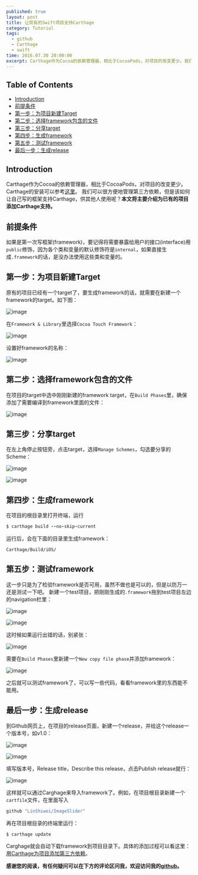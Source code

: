 ```yaml
---
published: true
layout: post
title: 让现有的Swift项目支持Carthage 
category: Tutorial
tags: 
  - github
  - Carthage
  - swift
time: 2016.07.30 20:00:00
excerpt: Carthage作为Cocoa的依赖管理器，相比于CocoaPods，对项目的改变更少。我们可以很方便地管理第三方依赖，但是该如何让自己写的框架支持Carthage，供其他人使用呢？本文将主要介绍为已有的项目添加Carthage支持。
---
```

<!-- lsw toc mark1. Do not remove this comment so that lsw_toc can update TOC correctly. -->

## Table of Contents
- [Introduction](#introduction)
- [前提条件](#前提条件)
- [第一步：为项目新建Target](#第一步：为项目新建target)
- [第二步：选择framework包含的文件](#第二步：选择framework包含的文件)
- [第三步：分享target](#第三步：分享target)
- [第四步：生成framework](#第四步：生成framework)
- [第五步：测试framework](#第五步：测试framework)
- [最后一步：生成release](#最后一步：生成release)

<!-- lsw toc mark2. Do not remove this comment so that lsw_toc can update TOC correctly. -->

## Introduction

Carthage作为Cocoa的依赖管理器，相比于CocoaPods，对项目的改变更少。Carthage的安装可以参考[这里](https://github.com/Carthage/Carthage)。
我们可以很方便地管理第三方依赖，但是该如何让自己写的框架支持Carthage，供其他人使用呢？**本文将主要介绍为已有的项目添加Carthage支持。**

## 前提条件
如果是第一次写框架(framework)，要记得将需要暴露给用户的接口(interface)用`public`修饰，因为各个类和变量的默认修饰符是`internal`，如果直接生成`.framework`的话，是没办法使用这些类和变量的。

## 第一步：为项目新建Target
原有的项目已经有一个target了，要生成framework的话，就需要在新建一个framework的target。如下图：

![image](/images/carthageSupport13.png)

在`Framework & Library`里选择`Cocoa Touch Framework`：

![image](/images/carthageSupport12.png)

设置好framework的名称：

![image](/images/carthageSupport11.png)

## 第二步：选择framework包含的文件
在项目的target中选中刚刚新建的framework target，在`Build Phases`里，确保添加了需要编译到framework里面的文件：

![image](/images/carthageSupport10.png)

## 第三步：分享target
在左上角停止按钮旁，点击target，选择`Manage Schemes`，勾选要分享的Scheme：

![image](/images/carthageSupport9.png)

![image](/images/carthageSupport8.png)

## 第四步：生成framework
在项目的根目录里打开终端，运行

```ruby
$ carthage build --no-skip-current
```
运行后，会在下面的目录里生成framework：

```
Carthage/Build/iOS/
```

## 第五步：测试framework
这一步只是为了检验framework是否可用，虽然不做也是可以的，但是以防万一还是测试一下吧。
新建一个test项目，把刚刚生成的`.framework`拖到test项目左边的navigation栏里：

![image](/images/carthageSupport7.png)

![image](/images/carthageSupport6.png)

这时候如果运行出错的话，别紧张：

![image](/images/carthageSupport5.png)

需要在`Build Phases`里新建一个`New copy file phase`并添加framework：

![image](/images/carthageSupport4.png)

之后就可以测试framework了，可以写一些代码，看看framework里的东西能不能用。

## 最后一步：生成release
到Github网页上，在项目的release页面，新建一个release，并给这个release一个版本号，如v1.0：

![image](/images/carthageSupport3.png)

![image](/images/carthageSupport2.png)

填写版本号，Release title，Describe this release，点击Publish release就行：

![image](/images/carthageSupport1.png)

这样就可以通过Carghage来导入framework了。例如，在项目根目录新建一个`cartfile`文件，在里面写入

```ruby
github "LinShiwei/ImageSlider"
```
再在项目根目录的终端里运行：

```ruby
$ carthage update
```
Carghage就会自动下载framework到项目目录下。具体的添加过程可以看这里：[用Carthage为项目添加第三方依赖]()。

**感谢您的阅读，有任何疑问可以在下方的评论区问我，欢迎访问我的[github](https://github.com/LinShiwei)。**



